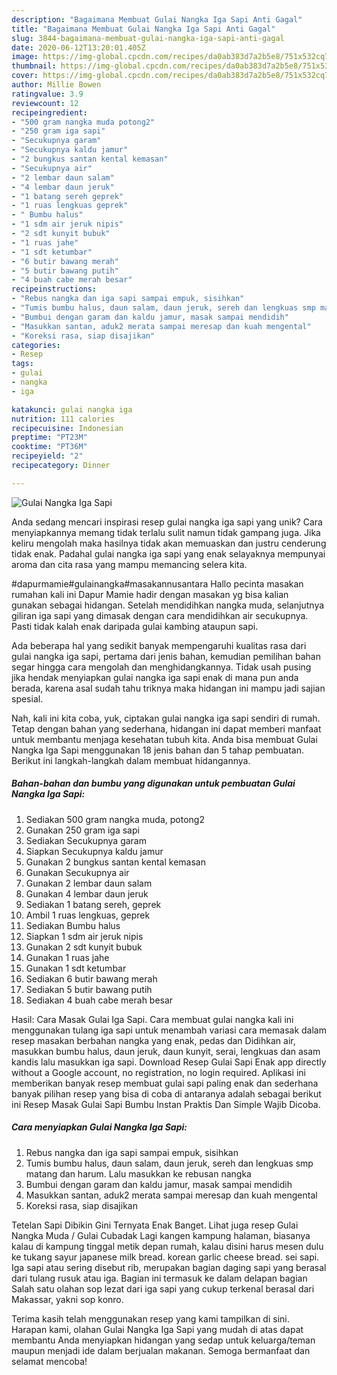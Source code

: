```yaml
---
description: "Bagaimana Membuat Gulai Nangka Iga Sapi Anti Gagal"
title: "Bagaimana Membuat Gulai Nangka Iga Sapi Anti Gagal"
slug: 3844-bagaimana-membuat-gulai-nangka-iga-sapi-anti-gagal
date: 2020-06-12T13:20:01.405Z
image: https://img-global.cpcdn.com/recipes/da0ab383d7a2b5e8/751x532cq70/gulai-nangka-iga-sapi-foto-resep-utama.jpg
thumbnail: https://img-global.cpcdn.com/recipes/da0ab383d7a2b5e8/751x532cq70/gulai-nangka-iga-sapi-foto-resep-utama.jpg
cover: https://img-global.cpcdn.com/recipes/da0ab383d7a2b5e8/751x532cq70/gulai-nangka-iga-sapi-foto-resep-utama.jpg
author: Millie Bowen
ratingvalue: 3.9
reviewcount: 12
recipeingredient:
- "500 gram nangka muda potong2"
- "250 gram iga sapi"
- "Secukupnya garam"
- "Secukupnya kaldu jamur"
- "2 bungkus santan kental kemasan"
- "Secukupnya air"
- "2 lembar daun salam"
- "4 lembar daun jeruk"
- "1 batang sereh geprek"
- "1 ruas lengkuas geprek"
- " Bumbu halus"
- "1 sdm air jeruk nipis"
- "2 sdt kunyit bubuk"
- "1 ruas jahe"
- "1 sdt ketumbar"
- "6 butir bawang merah"
- "5 butir bawang putih"
- "4 buah cabe merah besar"
recipeinstructions:
- "Rebus nangka dan iga sapi sampai empuk, sisihkan"
- "Tumis bumbu halus, daun salam, daun jeruk, sereh dan lengkuas smp matang dan harum. Lalu masukkan ke rebusan nangka"
- "Bumbui dengan garam dan kaldu jamur, masak sampai mendidih"
- "Masukkan santan, aduk2 merata sampai meresap dan kuah mengental"
- "Koreksi rasa, siap disajikan"
categories:
- Resep
tags:
- gulai
- nangka
- iga

katakunci: gulai nangka iga 
nutrition: 111 calories
recipecuisine: Indonesian
preptime: "PT23M"
cooktime: "PT36M"
recipeyield: "2"
recipecategory: Dinner

---
```



![Gulai Nangka Iga Sapi](https://img-global.cpcdn.com/recipes/da0ab383d7a2b5e8/751x532cq70/gulai-nangka-iga-sapi-foto-resep-utama.jpg)

Anda sedang mencari inspirasi resep gulai nangka iga sapi yang unik? Cara menyiapkannya memang tidak terlalu sulit namun tidak gampang juga. Jika keliru mengolah maka hasilnya tidak akan memuaskan dan justru cenderung tidak enak. Padahal gulai nangka iga sapi yang enak selayaknya mempunyai aroma dan cita rasa yang mampu memancing selera kita.

#dapurmamie#gulainangka#masakannusantara Hallo pecinta masakan rumahan kali ini Dapur Mamie hadir dengan masakan yg bisa kalian gunakan sebagai hidangan. Setelah mendidihkan nangka muda, selanjutnya giliran iga sapi yang dimasak dengan cara mendidihkan air secukupnya. Pasti tidak kalah enak daripada gulai kambing ataupun sapi.

Ada beberapa hal yang sedikit banyak mempengaruhi kualitas rasa dari gulai nangka iga sapi, pertama dari jenis bahan, kemudian pemilihan bahan segar hingga cara mengolah dan menghidangkannya. Tidak usah pusing jika hendak menyiapkan gulai nangka iga sapi enak di mana pun anda berada, karena asal sudah tahu triknya maka hidangan ini mampu jadi sajian spesial.


Nah, kali ini kita coba, yuk, ciptakan gulai nangka iga sapi sendiri di rumah. Tetap dengan bahan yang sederhana, hidangan ini dapat memberi manfaat untuk membantu menjaga kesehatan tubuh kita. Anda bisa membuat Gulai Nangka Iga Sapi menggunakan 18 jenis bahan dan 5 tahap pembuatan. Berikut ini langkah-langkah dalam membuat hidangannya.

<!--inarticleads1-->

##### Bahan-bahan dan bumbu yang digunakan untuk pembuatan Gulai Nangka Iga Sapi:

1. Sediakan 500 gram nangka muda, potong2
1. Gunakan 250 gram iga sapi
1. Sediakan Secukupnya garam
1. Siapkan Secukupnya kaldu jamur
1. Gunakan 2 bungkus santan kental kemasan
1. Gunakan Secukupnya air
1. Gunakan 2 lembar daun salam
1. Gunakan 4 lembar daun jeruk
1. Sediakan 1 batang sereh, geprek
1. Ambil 1 ruas lengkuas, geprek
1. Sediakan  Bumbu halus
1. Siapkan 1 sdm air jeruk nipis
1. Gunakan 2 sdt kunyit bubuk
1. Gunakan 1 ruas jahe
1. Gunakan 1 sdt ketumbar
1. Sediakan 6 butir bawang merah
1. Sediakan 5 butir bawang putih
1. Sediakan 4 buah cabe merah besar


Hasil: Cara Masak Gulai Iga Sapi. Cara membuat gulai nangka kali ini menggunakan tulang iga sapi untuk menambah variasi cara memasak dalam resep masakan berbahan nangka yang enak, pedas dan Didihkan air, masukkan bumbu halus, daun jeruk, daun kunyit, serai, lengkuas dan asam kandis lalu masukkan iga sapi. Download Resep Gulai Sapi Enak app directly without a Google account, no registration, no login required. Aplikasi ini memberikan banyak resep membuat gulai sapi paling enak dan sederhana banyak pilihan resep yang bisa di coba di antaranya adalah sebagai berikut ini  Resep Masak Gulai Sapi Bumbu Instan Praktis Dan Simple Wajib Dicoba. 

<!--inarticleads2-->

##### Cara menyiapkan Gulai Nangka Iga Sapi:

1. Rebus nangka dan iga sapi sampai empuk, sisihkan
1. Tumis bumbu halus, daun salam, daun jeruk, sereh dan lengkuas smp matang dan harum. Lalu masukkan ke rebusan nangka
1. Bumbui dengan garam dan kaldu jamur, masak sampai mendidih
1. Masukkan santan, aduk2 merata sampai meresap dan kuah mengental
1. Koreksi rasa, siap disajikan


Tetelan Sapi Dibikin Gini Ternyata Enak Banget. Lihat juga resep Gulai Nangka Muda / Gulai Cubadak Lagi kangen kampung halaman, biasanya kalau di kampung tinggal metik depan rumah, kalau disini harus mesen dulu ke tukang sayur japanese milk bread. korean garlic cheese bread. sei sapi. Iga sapi atau sering disebut rib, merupakan bagian daging sapi yang berasal dari tulang rusuk atau iga. Bagian ini termasuk ke dalam delapan bagian Salah satu olahan sop lezat dari iga sapi yang cukup terkenal berasal dari Makassar, yakni sop konro. 

Terima kasih telah menggunakan resep yang kami tampilkan di sini. Harapan kami, olahan Gulai Nangka Iga Sapi yang mudah di atas dapat membantu Anda menyiapkan hidangan yang sedap untuk keluarga/teman maupun menjadi ide dalam berjualan makanan. Semoga bermanfaat dan selamat mencoba!
